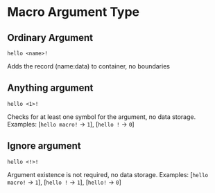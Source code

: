 # Macro Argument Type

## Ordinary Argument

```text
hello <name>!
```

Adds the record (name:data) to container, no boundaries

## Anything argument

```text
hello <1>!
```

Checks for at least one symbol for the argument, no data storage. Examples: \[`hello macro!` -> `1`\], \[`hello !` -> `0`\]

## Ignore argument

```text
hello <!>!
```

Argument existence is not required, no data storage. Examples: \[`hello macro!` -> `1`\], \[`hello !` -> `1`\], \[`hello!` -> `0`\]